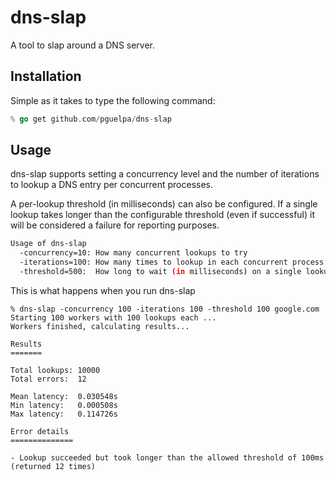 # dns-slap

A tool to slap around a DNS server.

## Installation

Simple as it takes to type the following command:

```go
% go get github.com/pguelpa/dns-slap
```

## Usage

dns-slap supports setting a concurrency level and the number of iterations to lookup a DNS entry per concurrent processes.

A per-lookup threshold (in milliseconds) can also be configured. If a single lookup takes longer than the configurable threshold (even if successful) it will be considered a failure for reporting purposes.

```bash
Usage of dns-slap
  -concurrency=10: How many concurrent lookups to try
  -iterations=100: How many times to lookup in each concurrent process
  -threshold=500:  How long to wait (in milliseconds) on a single lookup before considering it a failure
```

This is what happens when you run dns-slap

```
% dns-slap -concurrency 100 -iterations 100 -threshold 100 google.com
Starting 100 workers with 100 lookups each ...
Workers finished, calculating results...

Results
=======

Total lookups: 10000
Total errors:  12

Mean latency:  0.030548s
Min latency:   0.000508s
Max latency:   0.114726s

Error details
==============

- Lookup succeeded but took longer than the allowed threshold of 100ms (returned 12 times)
```
